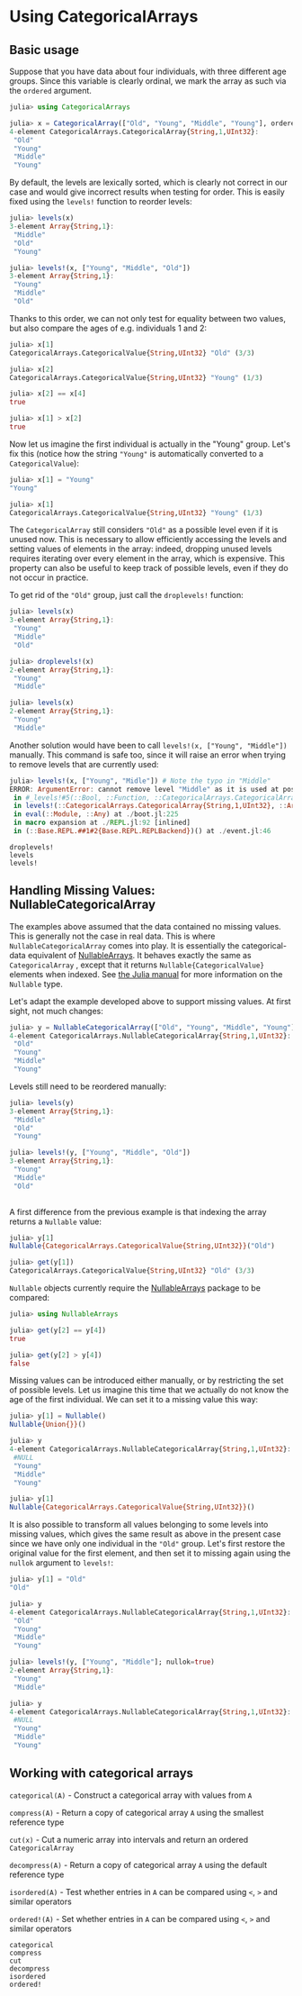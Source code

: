 # Using CategoricalArrays

## Basic usage

Suppose that you have data about four individuals, with three different age groups. Since this variable is clearly ordinal, we mark the array as such via the `ordered` argument.

```julia
julia> using CategoricalArrays

julia> x = CategoricalArray(["Old", "Young", "Middle", "Young"], ordered=true)
4-element CategoricalArrays.CategoricalArray{String,1,UInt32}:
 "Old"   
 "Young" 
 "Middle"
 "Young" 

```

By default, the levels are lexically sorted, which is clearly not correct in our case and would give incorrect results when testing for order. This is easily fixed using the `levels!` function to reorder levels:

```julia
julia> levels(x)
3-element Array{String,1}:
 "Middle"
 "Old"   
 "Young" 

julia> levels!(x, ["Young", "Middle", "Old"])
3-element Array{String,1}:
 "Young" 
 "Middle"
 "Old"   

```

Thanks to this order, we can not only test for equality between two values, but also compare the ages of e.g. individuals 1 and 2:

```julia
julia> x[1]
CategoricalArrays.CategoricalValue{String,UInt32} "Old" (3/3)

julia> x[2]
CategoricalArrays.CategoricalValue{String,UInt32} "Young" (1/3)

julia> x[2] == x[4]
true

julia> x[1] > x[2]
true

```

Now let us imagine the first individual is actually in the "Young" group. Let's fix this (notice how the string `"Young"` is automatically converted to a `CategoricalValue`): 

```julia
julia> x[1] = "Young"
"Young"

julia> x[1]
CategoricalArrays.CategoricalValue{String,UInt32} "Young" (1/3)

```

The `CategoricalArray` still considers `"Old"` as a possible level even if it is unused now. This is necessary to allow efficiently accessing the levels and setting values of elements in the array: indeed, dropping unused levels requires iterating over every element in the array, which is expensive. This property can also be useful to keep track of possible levels, even if they do not occur in practice.

To get rid of the `"Old"` group, just call the `droplevels!` function:

```julia
julia> levels(x)
3-element Array{String,1}:
 "Young" 
 "Middle"
 "Old"   

julia> droplevels!(x)
2-element Array{String,1}:
 "Young" 
 "Middle"

julia> levels(x)
2-element Array{String,1}:
 "Young" 
 "Middle"

```

Another solution would have been to call `levels!(x, ["Young", "Middle"])` manually. This command is safe too, since it will raise an error when trying to remove levels that are currently used:

```julia
julia> levels!(x, ["Young", "Midle"]) # Note the typo in "Middle"
ERROR: ArgumentError: cannot remove level "Middle" as it is used at position 1. Convert array to a NullableCategoricalArray if you want to transform some levels to missing values.
 in #_levels!#5(::Bool, ::Function, ::CategoricalArrays.CategoricalArray{String,1,UInt32}, ::Array{String,1}) at ~/.julia/CategoricalArrays/src/array.jl:132
 in levels!(::CategoricalArrays.CategoricalArray{String,1,UInt32}, ::Array{String,1}) at ~/.julia/CategoricalArrays/src/array.jl:164
 in eval(::Module, ::Any) at ./boot.jl:225
 in macro expansion at ./REPL.jl:92 [inlined]
 in (::Base.REPL.##1#2{Base.REPL.REPLBackend})() at ./event.jl:46
```

```@docs
droplevels!
levels
levels!
```

## Handling Missing Values: NullableCategoricalArray

The examples above assumed that the data contained no missing values. This is generally not the case in real data. This is where `NullableCategoricalArray` comes into play. It is essentially the categorical-data equivalent of [NullableArrays](https://github.com/JuliaStats/NullableArrays.jl). It behaves exactly the same as `CategoricalArray` , except that it returns `Nullable{CategoricalValue}` elements when indexed. See [the Julia manual](http://docs.julialang.org/en/stable/manual/types/?highlight=nullable#nullable-types-representing-missing-values) for more information on the `Nullable` type.

Let's adapt the example developed above to support missing values. At first sight, not much changes: 

```julia
julia> y = NullableCategoricalArray(["Old", "Young", "Middle", "Young"], ordered=true)
4-element CategoricalArrays.NullableCategoricalArray{String,1,UInt32}:
 "Old"   
 "Young" 
 "Middle"
 "Young" 

```

Levels still need to be reordered manually:

```julia
julia> levels(y)
3-element Array{String,1}:
 "Middle"
 "Old"   
 "Young" 

julia> levels!(y, ["Young", "Middle", "Old"])
3-element Array{String,1}:
 "Young" 
 "Middle"
 "Old"   
 
```

A first difference from the previous example is that indexing the array returns a `Nullable` value: 

```julia
julia> y[1]
Nullable{CategoricalArrays.CategoricalValue{String,UInt32}}("Old")

julia> get(y[1])
CategoricalArrays.CategoricalValue{String,UInt32} "Old" (3/3)
```

`Nullable` objects currently require the [NullableArrays](https://github.com/JuliaStats/NullableArrays.jl) package to be compared: 

```julia
julia> using NullableArrays

julia> get(y[2] == y[4])
true

julia> get(y[2] > y[4])
false

```

Missing values can be introduced either manually, or by restricting the set of possible levels. Let us imagine this time that we actually do not know the age of the first individual. We can set it to a missing value this way:

```julia
julia> y[1] = Nullable()
Nullable{Union{}}()

julia> y
4-element CategoricalArrays.NullableCategoricalArray{String,1,UInt32}:
 #NULL   
 "Young" 
 "Middle"
 "Young" 

julia> y[1]
Nullable{CategoricalArrays.CategoricalValue{String,UInt32}}()

```

It is also possible to transform all values belonging to some levels into missing values, which gives the same result as above in the present case since we have only one individual in the `"Old"` group. Let's first restore the original value for the first element, and then set it to missing again using the `nullok` argument to `levels!`:

```julia
julia> y[1] = "Old"
"Old"

julia> y
4-element CategoricalArrays.NullableCategoricalArray{String,1,UInt32}:
 "Old"   
 "Young" 
 "Middle"
 "Young" 

julia> levels!(y, ["Young", "Middle"]; nullok=true)
2-element Array{String,1}:
 "Young" 
 "Middle"

julia> y
4-element CategoricalArrays.NullableCategoricalArray{String,1,UInt32}:
 #NULL   
 "Young" 
 "Middle"
 "Young" 

```

## Working with categorical arrays

`categorical(A)` - Construct a categorical array with values from `A`

`compress(A)` - Return a copy of categorical array `A` using the smallest reference type

`cut(x)` - Cut a numeric array into intervals and return an ordered `CategoricalArray`

`decompress(A)` - Return a copy of categorical array `A` using the default reference type

`isordered(A)` - Test whether entries in `A` can be compared using `<`, `>` and similar operators

`ordered!(A)` - Set whether entries in `A` can be compared using `<`, `>` and similar operators

```@docs
categorical
compress
cut
decompress
isordered
ordered!
```